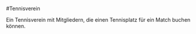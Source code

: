 #Tennisverein

Ein Tennisverein mit Mitgliedern, die einen Tennisplatz für ein Match buchen können.

